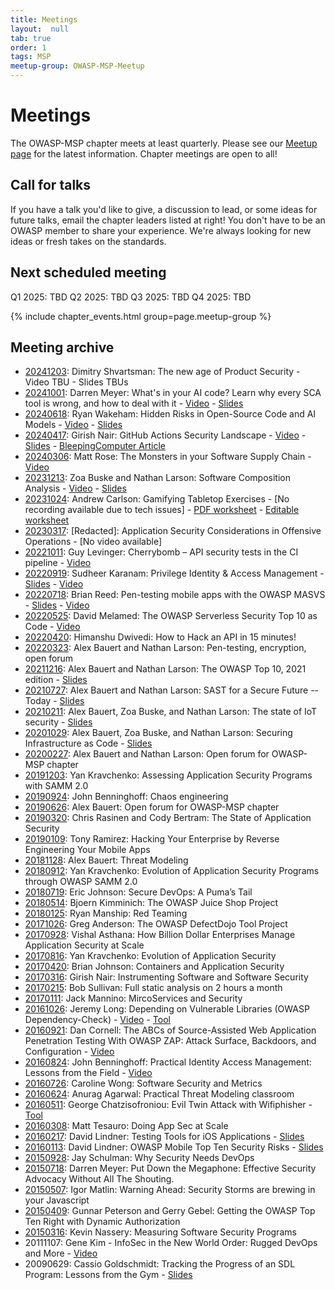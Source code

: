 ```yaml
---
title: Meetings
layout:  null
tab: true
order: 1
tags: MSP
meetup-group: OWASP-MSP-Meetup
---
```


# Meetings

The OWASP-MSP chapter meets at least quarterly. Please see our 
[Meetup page](https://www.meetup.com/OWASP-MSP-Meetup) for the latest information. Chapter meetings are open to all!

## Call for talks

If you have a talk you'd like to give, a discussion to lead, or some ideas for future talks, email the chapter leaders listed at right! You don't have to be an OWASP member to share your experience. We're always looking for new ideas or fresh takes on the standards.

## Next scheduled meeting

Q1 2025: TBD
Q2 2025: TBD
Q3 2025: TBD
Q4 2025: TBD

<!-- the below doesn't seem to be working, despite it working on the index page -->

{% include chapter_events.html group=page.meetup-group %}

<script type='text/javascript'>
  $(function(){
    $(".timeclass").hover(function() {
      utc_str = $(this).text();
      ndx = utc_str.indexOf(':');
      st_hour_str = utc_str.substring(0, ndx);
      st_min_str = utc_str.substring(ndx + 1, ndx + 3);
      utc_dt = luxon.DateTime.utc(2020, 06, 06, parseInt(st_hour_str), parseInt(st_min_str), 0);
      start_dt = utc_dt.setZone(luxon.DateTime.local().zoneName);

      ndx = utc_str.lastIndexOf(':');
      end_hour_str = utc_str.substring(ndx - 2, ndx - 1);
      end_min_str = utc_str.substring(ndx + 1, ndx + 3);
      utc_dt = luxon.DateTime.utc(2020, 06, 06, parseInt(end_hour_str), parseInt(end_min_str), 0);
      end_dt = utc_dt.setZone(luxon.DateTime.local().zoneName);
      popstr = start_dt.toLocaleString(luxon.DateTime.TIME_WITH_SECONDS) + ' to ' + end_dt.toLocaleString(luxon.DateTime.TIME_WITH_SHORT_OFFSET);
      $(this).prop('title', popstr);
    });  
</script>


## Meeting archive

* [20241203](https://www.meetup.com/owasp-msp-meetup/events/304671791): Dimitry Shvartsman: The new age of Product Security - Video TBU - Slides TBUs
* [20241001](https://www.meetup.com/owasp-msp-meetup/events/303628762/): Darren Meyer: What's in your AI code? Learn why every SCA tool is wrong, and how to deal with it - [Video](https://youtu.be/MsD5PAZLAC4) - [Slides](download/20241001_OWASP-MSP_Episode_AI_Phantom_Dependency_Menace.pdf)
* [20240618](https://www.meetup.com/owasp-msp-meetup/events/301154232/): Ryan Wakeham: Hidden Risks in Open-Source Code and AI Models - [Video](https://youtu.be/gkHnrzvdJog) - [Slides](download/20240618_OWASP-MSP_Hidden_Risks_in_Open-Source_Code.pdf)
* [20240417](https://www.meetup.com/owasp-msp-meetup/events/300170456/): Girish Nair: GitHub Actions Security Landscape - [Video](https://youtu.be/kRbiPb2nm5o) - [Slides](download/20240417_OWASP-MSP_Github_Actions_Security_Landscape.pdf) - [BleepingComputer Article](https://www.bleepingcomputer.com/news/security/github-comments-abused-to-push-malware-via-microsoft-repo-urls/)
* [20240306](https://www.meetup.com/owasp-msp-meetup/events/298803400/): Matt Rose: The Monsters in your Software Supply Chain - [Video](https://youtu.be/_BV13ATjmp0)
* [20231213](https://www.meetup.com/owasp-msp-meetup/events/297608399/): Zoa Buske and Nathan Larson: Software Composition Analysis - [Video](https://youtu.be/hdEDgRvQuMY) - [Slides](download/20231213_OWASP-MSP_Software_Composition_Analysis.pdf)
* [20231024](https://www.meetup.com/owasp-msp-meetup/events/296499717): Andrew Carlson: Gamifying Tabletop Exercises - [No recording available due to tech issues] - [PDF worksheet](download/How_To_Tabletop_Like_A_Boss.pdf) - [Editable worksheet](download/How_To_Tabletop_Like_A_Boss.docx)
* [20230317](https://www.meetup.com/owasp-msp-meetup/events/291851101): [Redacted]: Application Security Considerations in Offensive Operations - [No video available]
* [20221011](https://www.meetup.com/owasp-msp-meetup/events/288608767): Guy Levinger: Cherrybomb – API security tests in the CI pipeline - [Video](https://youtu.be/jBeK0Qw0h94)
* [20220919](https://www.meetup.com/owasp-msp-meetup/events/287952262/): Sudheer Karanam: Privilege Identity & Access Management - [Slides](download/20220919_OWASP-MSP_Privileged_Access_Management.pdf?raw=true) - [Video](https://youtu.be/2DLl5wRHuNE)
* [20220718](https://www.meetup.com/owasp-msp-meetup/events/286913008/): Brian Reed: Pen-testing mobile apps with the OWASP MASVS - [Slides](download/20220718_OWASP-MSP_MASVS.pdf?raw=true) - [Video](https://youtu.be/Endr8RPpNSM)
* [20220525](https://www.meetup.com/owasp-msp-meetup/events/285695539/): David Melamed: The OWASP Serverless Security Top 10 as Code - [Video](https://youtu.be/e_2RxD5Mqn4)
* [20220420](https://www.meetup.com/owasp-msp-meetup/events/285130448/): Himanshu Dwivedi: How to Hack an API in 15 minutes!
* [20220323](https://www.meetup.com/owasp-msp-meetup/events/283389664/): Alex Bauert and Nathan Larson: Pen-testing, encryption, open forum
* [20211216](https://www.meetup.com/owasp-msp-meetup/events/282157443/): Alex Bauert and Nathan Larson: The OWASP Top 10, 2021 edition - [Slides](download/20211216_OWASP-MSP_OWASP_Top_Ten_2021.pdf?raw=true)
* [20210727](https://www.meetup.com/owasp-msp-meetup/events/278765243/): Alex Bauert and Nathan Larson: SAST for a Secure Future -- Today - [Slides](download/20210721_OWASP-MSP_SAST_for_a_Secure_Future_--_Today.pdf?raw=true)
* [20210211](https://www.meetup.com/owasp-msp-meetup/events/275615353/): Alex Bauert, Zoa Buske, and Nathan Larson: The state of IoT security - [Slides](download/20210211_OWASP-MSP_The_state_of_IoT_security.pdf?raw=true)
* [20201029](https://www.meetup.com/owasp-msp-meetup/events/273422662/): Alex Bauert, Zoa Buske, and Nathan Larson: Securing Infrastructure as Code - [Slides](download/20201029_OWASP-MSP_Securing_Infrastructure_as_Code.pdf?raw=true)
* [20200227](https://www.meetup.com/owasp-msp-meetup/events/268460210/): Alex Bauert and Nathan Larson: Open forum for OWASP-MSP chapter
* [20191203](https://www.meetup.com/owasp-msp-meetup/events/266259458/): Yan Kravchenko: Assessing Application Security Programs with SAMM 2.0
* [20190924](https://www.meetup.com/owasp-msp-meetup/events/264466608/): John Benninghoff: Chaos engineering
* [20190626](https://www.meetup.com/owasp-msp-meetup/events/262130893/): Alex Bauert: Open forum for OWASP-MSP chapter
* [20190320](https://www.meetup.com/owasp-msp-meetup/events/258911164/): Chris Rasinen and Cody Bertram: The State of Application Security
* [20190109](https://www.meetup.com/owasp-msp-meetup/events/257053514/): Tony Ramirez: Hacking Your Enterprise by Reverse Engineering Your Mobile Apps
* [20181128](https://www.meetup.com/owasp-msp-meetup/events/256158710/): Alex Bauert: Threat Modeling
* [20180912](https://www.meetup.com/owasp-msp-meetup/events/253933603/): Yan Kravchenko: Evolution of Application Security Programs through OWASP SAMM 2.0
* [20180719](https://www.meetup.com/owasp-msp-meetup/events/252531062/): Eric Johnson: Secure DevOps: A Puma’s Tail
* [20180514](https://www.meetup.com/owasp-msp-meetup/events/249940370/): Bjoern Kimminich: The OWASP Juice Shop Project
* [20180125](https://www.meetup.com/owasp-msp-meetup/events/246716107/): Ryan Manship: Red Teaming
* [20171026](https://www.meetup.com/owasp-msp-meetup/events/243939172/): Greg Anderson: The OWASP DefectDojo Tool Project
* [20170928](https://www.meetup.com/owasp-msp-meetup/events/242716394/): Vishal Asthana: How Billion Dollar Enterprises Manage Application Security at Scale
* [20170816](https://www.meetup.com/owasp-msp-meetup/events/241857223/): Yan Kravchenko: Evolution of Application Security
* [20170420](https://www.meetup.com/owasp-msp-meetup/events/238763276/): Brian Johnson: Containers and Application Security
* [20170316](https://www.meetup.com/owasp-msp-meetup/events/237614671/): Girish Nair: Instrumenting Software and Software Security
* [20170215](https://www.meetup.com/owasp-msp-meetup/events/237019121/): Bob Sullivan: Full static analysis on 2 hours a month
* [20170111](https://www.meetup.com/owasp-msp-meetup/events/236052922/): Jack Mannino: MircoServices and Security
* [20161026](https://www.meetup.com/owasp-msp-meetup/events/234747284/): Jeremy Long: Depending on Vulnerable Libraries (OWASP Dependency-Check) - [Video](https://youtu.be/BUiWcDj1Ikw) - [Tool](https://owasp.org/www-project-dependency-check/)
* [20160921](https://www.meetup.com/owasp-msp-meetup/events/233911050/): Dan Cornell: The ABCs of Source-Assisted Web Application Penetration Testing With OWASP ZAP: Attack Surface, Backdoors, and Configuration - [Video](https://youtu.be/95YMV2G8bq0)
* [20160824](https://www.meetup.com/owasp-msp-meetup/events/233207985/): John Benninghoff: Practical Identity Access Management: Lessons from the Field - [Video](https://youtu.be/XxBoXwItNKs)
* [20160726](https://www.meetup.com/owasp-msp-meetup/events/232388831/): Caroline Wong: Software Security and Metrics
* [20160624](https://www.meetup.com/owasp-msp-meetup/events/231508872/): Anurag Agarwal: Practical Threat Modeling classroom
* [20160511](https://www.meetup.com/owasp-msp-meetup/events/230654716/): George Chatzisofroniou: Evil Twin Attack with Wifiphisher - [Tool](https://wifiphisher.org/)
* [20160308](https://www.meetup.com/owasp-msp-meetup/events/229240311/): Matt Tesauro: Doing App Sec at Scale
* [20160217](https://www.meetup.com/owasp-msp-meetup/events/228406877/): David Lindner: Testing Tools for iOS Applications - [Slides](download/20160217_OWASP-MSP_iOS_Testing_Tools.pdf?raw=true)
* [20160113](https://www.meetup.com/owasp-msp-meetup/events/227554267/): David Lindner: OWASP Mobile Top Ten Security Risks - [Slides](download/20160113_OWASP-MSP_Mobile_Top_Ten_2014.pdf?raw=true)
* [20150928](https://www.meetup.com/owasp-msp-meetup/events/225096445/): Jay Schulman: Why Security Needs DevOps
* [20150718](https://www.meetup.com/owasp-msp-meetup/events/222867480/): Darren Meyer: Put Down the Megaphone: Effective Security Advocacy Without All The Shouting.
* [20150507](https://www.meetup.com/owasp-msp-meetup/events/221969524/): Igor Matlin: Warning Ahead: Security Storms are brewing in your Javascript
* [20150409](https://www.meetup.com/owasp-msp-meetup/events/221283716/): Gunnar Peterson and Gerry Gebel: Getting the OWASP Top Ten Right with Dynamic Authorization
* [20150316](https://www.meetup.com/owasp-msp-meetup/events/220728619/): Kevin Nassery: Measuring Software Security Programs
* 20111107: Gene Kim - InfoSec in the New World Order: Rugged DevOps and More - [Video](https://youtu.be/p-t8xnuv_ow)
* 20090629: Cassio Goldschmidt: Tracking the Progress of an SDL Program: Lessons from the Gym - [Slides](https://www.slideshare.net/webappsecguy/tracking-the-progress-of-an-sdl-program-lessons-from-the-gym-1684512)


